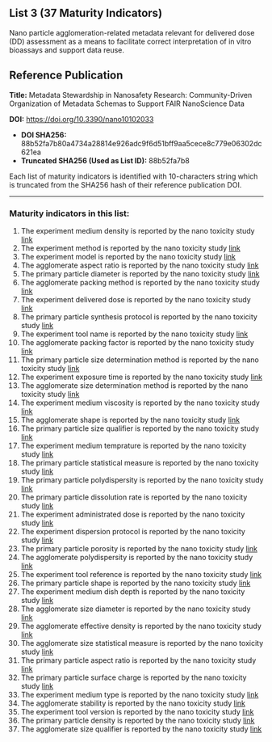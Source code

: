 ## List 3 (37 Maturity Indicators)

Nano particle agglomeration-related metadata relevant for delivered dose (DD) assessment as a means to facilitate correct interpretation of in vitro bioassays and support data reuse.

## Reference Publication

**Title:** Metadata Stewardship in Nanosafety Research: Community-Driven Organization of Metadata Schemas to Support FAIR NanoScience Data

**DOI:** https://doi.org/10.3390/nano10102033

* **DOI SHA256:** 88b52fa7b80a4734a28814e926adc9f6d51bff9aa5cece8c779e06302dc621ea
* **Truncated SHA256 (Used as List ID):** 88b52fa7b8

Each list of maturity indicators is identified with 10-characters string which is truncated from the SHA256 hash of their reference publication DOI.

--------------------

### Maturity indicators in this list:

1. The experiment medium density is reported by the nano toxicity study [link](https://github.com/ammar257ammar/NanoMaturityIndicators/blob/main/03-88b52fa7b8/MI-R1.3-88b52fa7b8-EXPERIMENT_MEDIUM_DENSITY.md)
1. The experiment method is reported by the nano toxicity study [link](https://github.com/ammar257ammar/NanoMaturityIndicators/blob/main/03-88b52fa7b8/MI-R1.3-88b52fa7b8-EXPERIMENT_METHOD.md)
1. The experiment model is reported by the nano toxicity study [link](https://github.com/ammar257ammar/NanoMaturityIndicators/blob/main/03-88b52fa7b8/MI-R1.3-88b52fa7b8-EXPERIMENT_MODEL.md)
1. The agglomerate aspect ratio is reported by the nano toxicity study [link](https://github.com/ammar257ammar/NanoMaturityIndicators/blob/main/03-88b52fa7b8/MI-R1.3-88b52fa7b8-AGGLOMERATE_ASPECT_RATIO.md)
1. The primary particle diameter is reported by the nano toxicity study [link](https://github.com/ammar257ammar/NanoMaturityIndicators/blob/main/03-88b52fa7b8/MI-R1.3-88b52fa7b8-PARTICLE_SIZE_DIAMETER.md)
1. The agglomerate packing method is reported by the nano toxicity study [link](https://github.com/ammar257ammar/NanoMaturityIndicators/blob/main/03-88b52fa7b8/MI-R1.3-88b52fa7b8-AGGLOMERATE_PACKING_METHOD.md)
1. The experiment delivered dose is reported by the nano toxicity study [link](https://github.com/ammar257ammar/NanoMaturityIndicators/blob/main/03-88b52fa7b8/MI-R1.3-88b52fa7b8-EXPERIMENT_DELIVERED_DOSE.md)
1. The primary particle synthesis protocol is reported by the nano toxicity study [link](https://github.com/ammar257ammar/NanoMaturityIndicators/blob/main/03-88b52fa7b8/MI-R1.3-88b52fa7b8-PARTICLE_SYNTHESIS_PROTOCOL.md)
1. The experiment tool name is reported by the nano toxicity study [link](https://github.com/ammar257ammar/NanoMaturityIndicators/blob/main/03-88b52fa7b8/MI-R1.3-88b52fa7b8-EXPERIMENT_TOOL_NAME.md)
1. The agglomerate packing factor is reported by the nano toxicity study [link](https://github.com/ammar257ammar/NanoMaturityIndicators/blob/main/03-88b52fa7b8/MI-R1.3-88b52fa7b8-AGGLOMERATE_PACKING_FACTOR.md)
1. The primary particle size determination method is reported by the nano toxicity study [link](https://github.com/ammar257ammar/NanoMaturityIndicators/blob/main/03-88b52fa7b8/MI-R1.3-88b52fa7b8-PARTICLE_SIZE_METHOD.md)
1. The experiment exposure time is reported by the nano toxicity study [link](https://github.com/ammar257ammar/NanoMaturityIndicators/blob/main/03-88b52fa7b8/MI-R1.3-88b52fa7b8-EXPERIMENT_EXPOSURE_TIME.md)
1. The agglomerate size determination method is reported by the nano toxicity study [link](https://github.com/ammar257ammar/NanoMaturityIndicators/blob/main/03-88b52fa7b8/MI-R1.3-88b52fa7b8-AGGLOMERATE_SIZE_METHOD.md)
1. The experiment medium viscosity is reported by the nano toxicity study [link](https://github.com/ammar257ammar/NanoMaturityIndicators/blob/main/03-88b52fa7b8/MI-R1.3-88b52fa7b8-EXPERIMENT_MEDIUM_VISCOSITY.md)
1. The agglomerate shape is reported by the nano toxicity study [link](https://github.com/ammar257ammar/NanoMaturityIndicators/blob/main/03-88b52fa7b8/MI-R1.3-88b52fa7b8-AGGLOMERATE_SHAPE.md)
1. The primary particle size qualifier is reported by the nano toxicity study [link](https://github.com/ammar257ammar/NanoMaturityIndicators/blob/main/03-88b52fa7b8/MI-R1.3-88b52fa7b8-PARTICLE_SIZE_QUALIFIER.md)
1. The experiment medium temprature is reported by the nano toxicity study [link](https://github.com/ammar257ammar/NanoMaturityIndicators/blob/main/03-88b52fa7b8/MI-R1.3-88b52fa7b8-EXPERIMENT_MEDIUM_TEMPRATURE.md)
1. The primary particle statistical measure is reported by the nano toxicity study [link](https://github.com/ammar257ammar/NanoMaturityIndicators/blob/main/03-88b52fa7b8/MI-R1.3-88b52fa7b8-PARTICLE_SIZE_MEASURE.md)
1. The primary particle polydispersity is reported by the nano toxicity study [link](https://github.com/ammar257ammar/NanoMaturityIndicators/blob/main/03-88b52fa7b8/MI-R1.3-88b52fa7b8-PARTICLE_POLYDISPERSITY.md)
1. The primary particle dissolution rate is reported by the nano toxicity study [link](https://github.com/ammar257ammar/NanoMaturityIndicators/blob/main/03-88b52fa7b8/MI-R1.3-88b52fa7b8-PARTICLE_DISSOLUTION_RATE.md)
1. The experiment administrated dose is reported by the nano toxicity study [link](https://github.com/ammar257ammar/NanoMaturityIndicators/blob/main/03-88b52fa7b8/MI-R1.3-88b52fa7b8-EXPERIMENT_ADMINISTRATED_DOSE.md)
1. The experiment dispersion protocol is reported by the nano toxicity study [link](https://github.com/ammar257ammar/NanoMaturityIndicators/blob/main/03-88b52fa7b8/MI-R1.3-88b52fa7b8-EXPERIMENT_DISPERSION_PROTOCOL.md)
1. The primary particle porosity is reported by the nano toxicity study [link](https://github.com/ammar257ammar/NanoMaturityIndicators/blob/main/03-88b52fa7b8/MI-R1.3-88b52fa7b8-PARTICLE_POROSITY.md)
1. The agglomerate polydispersity is reported by the nano toxicity study [link](https://github.com/ammar257ammar/NanoMaturityIndicators/blob/main/03-88b52fa7b8/MI-R1.3-88b52fa7b8-AGGLOMERATE_POLYDISPERSITY.md)
1. The experiment tool reference is reported by the nano toxicity study [link](https://github.com/ammar257ammar/NanoMaturityIndicators/blob/main/03-88b52fa7b8/MI-R1.3-88b52fa7b8-EXPERIMENT_TOOL_REFERENCE.md)
1. The primary particle shape is reported by the nano toxicity study [link](https://github.com/ammar257ammar/NanoMaturityIndicators/blob/main/03-88b52fa7b8/MI-R1.3-88b52fa7b8-PARTICLE_SHAPE.md)
1. The experiment medium dish depth is reported by the nano toxicity study [link](https://github.com/ammar257ammar/NanoMaturityIndicators/blob/main/03-88b52fa7b8/MI-R1.3-88b52fa7b8-EXPERIMENT_MEDIUM_DISH_DEPTH.md)
1. The agglomerate size diameter is reported by the nano toxicity study [link](https://github.com/ammar257ammar/NanoMaturityIndicators/blob/main/03-88b52fa7b8/MI-R1.3-88b52fa7b8-AGGLOMERATE_SIZE_DIAMETER.md)
1. The agglomerate effective density is reported by the nano toxicity study [link](https://github.com/ammar257ammar/NanoMaturityIndicators/blob/main/03-88b52fa7b8/MI-R1.3-88b52fa7b8-AGGLOMERATE_EFFECTIVE_DENSITY.md)
1. The agglomerate size statistical measure is reported by the nano toxicity study [link](https://github.com/ammar257ammar/NanoMaturityIndicators/blob/main/03-88b52fa7b8/MI-R1.3-88b52fa7b8-AGGLOMERATE_SIZE_MEASURE.md)
1. The primary particle aspect ratio is reported by the nano toxicity study [link](https://github.com/ammar257ammar/NanoMaturityIndicators/blob/main/03-88b52fa7b8/MI-R1.3-88b52fa7b8-PARTICLE_ASPECT_RATIO.md)
1. The primary particle surface charge is reported by the nano toxicity study [link](https://github.com/ammar257ammar/NanoMaturityIndicators/blob/main/03-88b52fa7b8/MI-R1.3-88b52fa7b8-PARTICLE_SURFACE_CHARGE.md)
1. The experiment medium type is reported by the nano toxicity study [link](https://github.com/ammar257ammar/NanoMaturityIndicators/blob/main/03-88b52fa7b8/MI-R1.3-88b52fa7b8-EXPERIMENT_MEDIUM_TYPE.md)
1. The agglomerate stability is reported by the nano toxicity study [link](https://github.com/ammar257ammar/NanoMaturityIndicators/blob/main/03-88b52fa7b8/MI-R1.3-88b52fa7b8-AGGLOMERATE_STABILITY.md)
1. The experiment tool version is reported by the nano toxicity study [link](https://github.com/ammar257ammar/NanoMaturityIndicators/blob/main/03-88b52fa7b8/MI-R1.3-88b52fa7b8-EXPERIMENT_TOOL_VERSION.md)
1. The primary particle density is reported by the nano toxicity study [link](https://github.com/ammar257ammar/NanoMaturityIndicators/blob/main/03-88b52fa7b8/MI-R1.3-88b52fa7b8-PARTICLE_DENSITY.md)
1. The agglomerate size qualifier is reported by the nano toxicity study [link](https://github.com/ammar257ammar/NanoMaturityIndicators/blob/main/03-88b52fa7b8/MI-R1.3-88b52fa7b8-AGGLOMERATE_SIZE_QUALIFIER.md)
